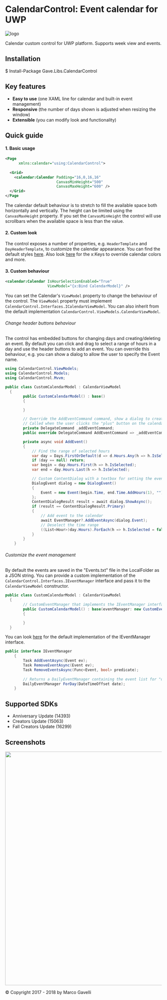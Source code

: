 # CalendarControl: Event calendar for UWP

![logo](https://img.shields.io/badge/license-MIT-blue.svg)

Calendar custom control for UWP platform. Supports week view and events.

## Installation

$ Install-Package Gave.Libs.CalendarControl

## Key features
* **Easy to use** (one XAML line for calendar and built-in event management)
* **Responsive** (the number of days shown is adjusted when resizing the window)
* **Extensible** (you can modify look and functionality)

## Quick guide

#### 1. Basic usage

```xml
<Page 
      xmlns:calendar="using:CalendarControl">
  
  <Grid>
    <calendar:Calendar Padding="16,0,16,16"
                       CanvasMinHeight="500"
                       CanvasMaxHeight="600" />
  </Grid>
</Page
```

The calendar default behaviour is to stretch to fill the available space both horizontally and vertically. The height can be limited using the ``CanvasMaxHeight`` property. If you set the ``CanvasMinHeight`` the control will use scrollbars when the available space is less than the value.

#### 2. Custom look

The control exposes a number of properties, e.g. ``HeaderTemplate`` and ``DayHeaderTemplate``, to customize the calendar appearance.
You can find the default styles [here](https://github.com/gave92/CalendarControl/tree/master/CalendarControl/Themes).
Also look [here](https://github.com/gave92/CalendarControl/tree/master/CalendarControl/Themes/Colors.xaml) for the x:Keys to override calendar colors and more.

#### 3. Custom behaviour

```xml
<calendar:Calendar IsHourSelectionEnabled="True"
                   ViewModel="{x:Bind CalendarModel}" />
```

You can set the Calendar's ``ViewModel`` property to change the behaviour of the control. The ``ViewModel`` property must implement ``CalendarControl.Interfaces.ICalendarViewModel``. You can also inherit from the default implementation ``CalendarControl.ViewModels.CalendarViewModel``.

###### Change header buttons behaviour

The control has embedded buttons for changing days and creating/deleting an event. By default you can click and drag to select a range of hours in a day and use the header buttons to add an event. You can override this behaviour, e.g. you can show a dialog to allow the user to specify the Event name.

```cs
using CalendarControl.ViewModels;
using CalendarControl.Models;
using CalendarControl.Mvvm;

public class CustomCalendarModel : CalendarViewModel
  {
        public CustomCalendarModel() : base()
        {

        }

        // Override the AddEventCommand command, show a dialog to create an event
        // Called when the user clicks the "plus" button on the calendar header
        private DelegateCommand _addEventCommand;
        public override DelegateCommand AddEventCommand => _addEventCommand ?? (_addEventCommand = new DelegateCommand(AddEvent));

        private async void AddEvent()
        {
            // Find the range of selected hours
            var day = Days.FirstOrDefault(d => d.Hours.Any(h => h.IsSelected));
            if (day == null) return;
            var begin = day.Hours.First(h => h.IsSelected);
            var end = day.Hours.Last(h => h.IsSelected);

            // Custom ContentDialog with a textbox for setting the event name
            DialogEvent dialog = new DialogEvent()
            {
                Event = new Event(begin.Time, end.Time.AddHours(1), "")
            };
            ContentDialogResult result = await dialog.ShowAsync();
            if (result == ContentDialogResult.Primary)
            {
                // Add event to the calendar               
                await EventManager?.AddEventAsync(dialog.Event);
                // Deselect the time range
                ((List<Hour>)day.Hours).ForEach(h => h.IsSelected = false);
            }            
        }
    }
```

###### Customize the event management

By default the events are saved in the "Events.txt" file in the LocalFolder as a JSON string. You can provide a custom implementation of the ``CalendarControl.Interfaces.IEventManager`` interface and pass it to the ``CalendarViewModel`` constructor.

```cs
public class CustomCalendarModel : CalendarViewModel
  {
        // CustomEventManager that implements the IEventManager interface
        public CustomCalendarModel() : base(eventManager: new CustomEventManager())
        {

        }
  }
```

You can look [here](https://github.com/gave92/CalendarControl/blob/master/CalendarControl/Models/LocalEventManager.cs) for the default implementation of the IEventManager interface.

```cs
public interface IEventManager
    {
        Task AddEventAsync(Event ev);
        Task RemoveEventAsync(Event ev);
        Task RemoveEventsAsync(Func<Event, bool> predicate);
        
        // Returns a DailyEventManager containing the event list for "date"
        DailyEventManager ForDay(DateTimeOffset date);
    }
```

## Supported SDKs
* Anniversary Update (14393)
* Creators Update (15063)
* Fall Creators Update (16299)

## Screenshots

<img src="https://github.com/gave92/CalendarControl/blob/master/Screenshots/Calendar_1.png?raw=true" width="750" />

© Copyright 2017 - 2018 by Marco Gavelli
